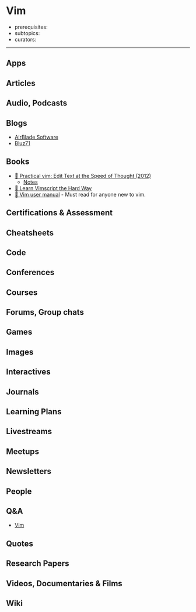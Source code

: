 # Vim

- prerequisites:
- subtopics:
- curators:

------

## Apps

## Articles

## Audio, Podcasts

## Blogs

- [AirBlade Software](https://airbladesoftware.com/notes/)
- [Bluz71](https://bluz71.github.io/)

## Books

- [📕 Practical vim: Edit Text at the Speed of Thought (2012)](http://www.goodreads.com/book/show/13607232-practical-vim)
  - [Notes](https://github.com/gitig/Practical-Vim-Notes)
- [📖 Learn Vimscript the Hard Way](http://learnvimscriptthehardway.stevelosh.com/)
- [📖 Vim user manual](http://vimdoc.sourceforge.net/htmldoc/usr_toc.html) - Must read for anyone new to vim.


## Certifications & Assessment

## Cheatsheets

## Code

## Conferences

## Courses

## Forums, Group chats

## Games

## Images

## Interactives

## Journals

## Learning Plans

## Livestreams

## Meetups

## Newsletters

## People

## Q&A

- [Vim](https://www.quora.com/topic/Vim-text-editor)

## Quotes

## Research Papers

## Videos, Documentaries & Films

## Wiki
